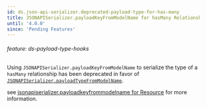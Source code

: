 ```yaml
---
id: ds.json-api-serializer.deprecated-payload-type-for-has-many
title: JSONAPISerializer.payloadKeyFromModelName for hasMany Relationship
until: '4.0.0'
since: 'Pending Features'
---
```

###### feature: ds-payload-type-hooks

Using `JSONAPISerializer.payloadKeyFromModelName` to serialize the type of a
`hasMany` relationship has been deprecated in favor of
[`JSONAPISerializer.payloadTypeFromModelName`](http://emberjs.com/api/data/classes/DS.JSONAPISerializer.html#method_payloadTypeFromModelName).

see [jsonapiserializer.payloadkeyfrommodelname for
Resource](#toc_jsonapiserializer-payloadkeyfrommodelname-for-resource) for more
information.
